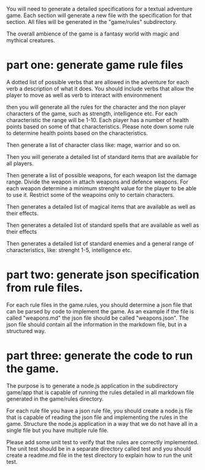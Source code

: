 You will need to generate a detailed specifications for a textual adventure game. Each section will generate a new file with the specification for that section. All files will be generated in the "game/rules" subdirectory.

The overall ambience of the game is a fantasy world with magic and mythical creatures. 

# part one: generate game rule files

A dotted list of possible verbs that are allowed in the adventure for each verb a description of what it does. You should include verbs that allow the player to move as well as verb to interact with environmenent

then you will generate all the rules for the character and the non player characters of the game, such as strength, intelligence etc. For each characteristic the range will be 1-10. Each player has a number of health points based on some of that characteristics. Please note down some rule to determine health points based on the characteristics.

Then generate a list of character class like: mage, warrior and so on.

Then you will generate a detailed list of standard items that are available for all players.

Then generate a list of possible weapons, for each weapon list the damage range. Divide the weapon in attach weapons and defence weapons. For each weapon determine a minimum strenght value for the player to be able to use it. Restrict some of the weapoins only to certain characters.

Then generates a detailed list of magical items that are available as well as their effects.

Then generates a detailed list of standard spells that are available as well as their effects

Then generates a detailed list of standard enemies and a general range of characteristics, like: strenght 1-5, intelligence etc. 

# part two: generate json specification from rule files.

For each rule files in the game.rules, you should determine a json file that can be parsed by code to implement the game. As an example if the file is called "weapons.md" the json file should be called "weapons.json". The json file should contain all the information in the markdown file, but in a structured way.

# part three: generate the code to run the game.

The purpose is to generate a node.js application in the subdirectory game/app that is capable of running the rules detailed in all markdown file generated in the game/rules directory.

For each rule file you have a json rule file, you should create a node.js file that is capable of reading the json file and implementing the rules in the game. Structure the node.js application in a way that we do not have all in a single file but you have multiple rule file.

Please add some unit test to verify that the rules are correctly implemented. The unit test should be in a separate directory called test and you should create a readme.md file in the test directory to explain how to run the unit test.
